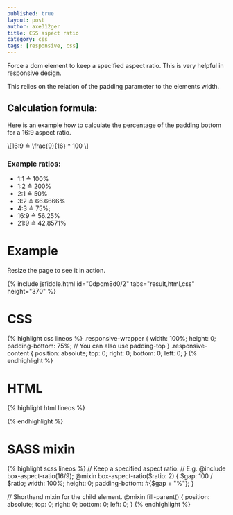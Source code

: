 ```yaml
---
published: true
layout: post
author: axe312ger
title: CSS aspect ratio
category: css
tags: [responsive, css]
---
```

Force a dom element to keep a specified aspect ratio. This is very helpful in responsive design.

This relies on the relation of the padding parameter to the elements width.

## Calculation formula:

Here is an example how to calculate the percentage of the padding bottom for a 16:9 aspect ratio.

\\[16:9 ≙ \frac{9}{16} * 100 \\]

### Example ratios:
* 1:1 ≙ 100%
* 1:2 ≙ 200%
* 2:1 ≙ 50%
* 3:2 ≙ 66.6666%
* 4:3 ≙ 75%;
* 16:9 ≙ 56.25%
* 21:9 ≙ 42.8571%


# Example
Resize the page to see it in action.

{% include jsfiddle.html id="0dpqm8d0/2" tabs="result,html,css" height="370" %}

# CSS
{% highlight css lineos %}
.responsive-wrapper {
  width: 100%;
  height: 0;
  padding-bottom: 75%; // You can also use padding-top
}
.responsive-content {
  position: absolute;
  top: 0;
  right: 0;
  bottom: 0;
  left: 0;
}
{% endhighlight %}

# HTML
{% highlight html lineos %}
<div class="responsive-wrapper">
  <div class="responsive-content">
    <!-- @todo add content -->
  </div>
</div>
{% endhighlight %}

# SASS mixin
{% highlight scss lineos %}
// Keep a specified aspect ratio.
// E.g. @include box-aspect-ratio(16/9);
@mixin box-aspect-ratio($ratio: 2) {
  $gap: 100 / $ratio;
  width: 100%;
  height: 0;
  padding-bottom: #{$gap + "%"};
}

// Shorthand mixin for the child element.
@mixin fill-parent() {
  position: absolute;
  top: 0;
  right: 0;
  bottom: 0;
  left: 0;
}
{% endhighlight %}

